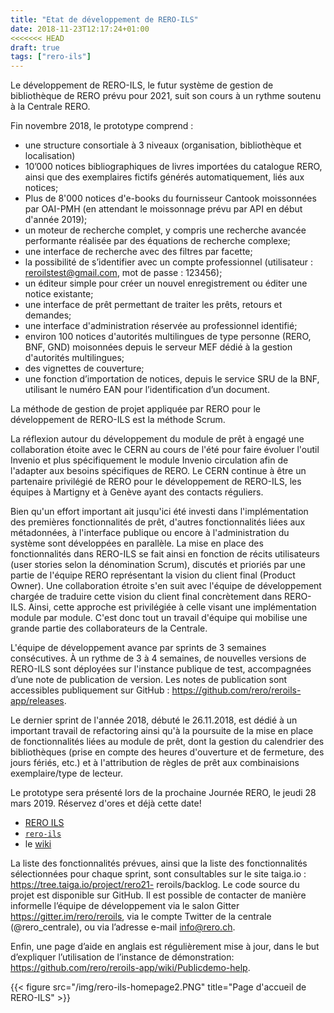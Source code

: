 ```yaml
---
title: "Etat de développement de RERO-ILS"
date: 2018-11-23T12:17:24+01:00
<<<<<<< HEAD
draft: true
tags: ["rero-ils"]
---
```


Le développement de RERO-ILS, le futur système de gestion de bibliothèque de RERO prévu pour 2021, suit son cours à un rythme soutenu à la Centrale RERO.

Fin novembre 2018, le prototype comprend :

- une structure consortiale à 3 niveaux (organisation, bibliothèque et localisation)
- 10’000 notices bibliographiques de livres importées du catalogue RERO, ainsi que des exemplaires fictifs générés automatiquement, liés aux notices;
- Plus de 8'000 notices d'e-books du fournisseur Cantook moissonnées par OAI-PMH (en attendant le moissonnage prévu par API en début d'année 2019);
- un moteur de recherche complet, y compris une recherche avancée performante réalisée par des équations de recherche complexe;
- une interface de recherche avec des filtres par facette;
- la possibilité de s’identifier avec un compte professionnel (utilisateur : reroilstest@gmail.com, mot de passe : 123456);
- un éditeur simple pour créer un nouvel enregistrement ou éditer une notice existante;
- une interface de prêt permettant de traiter les prêts, retours et demandes;
- une interface d'administration réservée au professionnel identifié;
- environ 100 notices d'autorités multilingues de type personne (RERO, BNF, GND) moisonnées depuis le serveur MEF dédié à la gestion d'autorités multilingues;
- des vignettes de couverture;
- une fonction d’importation de notices, depuis le service SRU de la BNF, utilisant le numéro EAN pour l’identification d’un document.

La méthode de gestion de projet appliquée par RERO pour le développement de RERO-ILS est la méthode Scrum.

La réflexion autour du développement du module de prêt à engagé une collaboration étoite avec le CERN au cours de l'été pour faire évoluer l'outil Invenio et plus spécifiquement le module Invenio circulation afin de l'adapter aux besoins spécifiques de RERO. Le CERN continue à être un partenaire privilégié de RERO pour le développement de RERO-ILS, les équipes à Martigny et à Genève ayant des contacts réguliers.

Bien qu'un effort important ait jusqu'ici été investi dans l'implémentation des premières fonctionnalités de prêt, d'autres fonctionnalités liées aux métadonnées, à l'interface publique ou encore à l'administration du système sont développées en parallèle. La mise en place des fonctionnalités dans RERO-ILS se fait ainsi en fonction de récits utilisateurs (user stories selon la dénomination Scrum), discutés et prioriés par une partie de l'équipe RERO représentant la vision du client final (Product Owner). Une collaboration étroite s'en suit avec l'équipe de développement chargée de traduire cette vision du client final concrètement dans RERO-ILS. Ainsi, cette approche est privilégiée à celle visant une implémentation module par module. C'est donc tout un travail d'équipe qui mobilise une grande partie des collaborateurs de la Centrale.

L'équipe de développement avance par sprints de 3 semaines consécutives. À un rythme de 3 à 4 semaines, de nouvelles versions de RERO-ILS sont déployées sur l'instance publique de test, accompagnées d’une note de publication de version. Les notes de publication sont accessibles publiquement sur GitHub : https://github.com/rero/reroils-app/releases.

Le dernier sprint de l'année 2018, débuté le 26.11.2018, est dédié à un important travail de refactoring ainsi qu'à la poursuite de la mise en place de fonctionnalités liées au module de prêt, dont la gestion du calendrier des bibliothèques (prise en compte des heures d'ouverture et de fermeture, des jours fériés, etc.) et à l'attribution de règles de prêt aux combinaisions exemplaire/type de lecteur.

Le prototype sera présenté lors de la prochaine Journée RERO, le jeudi 28 mars 2019. Réservez d'ores et déjà cette date!

- [RERO ILS](https://ils.test.rero.ch 'Le site démo de RERO ILS')
- <i class="fab fa-github"></i> [`rero-ils`](https://github.com/rero/rero-ils 'Le projet rero-ils sur GitHub')
- le [wiki](https://github.com/rero/rero-ils/wiki 'Le wiki de RERO ILS')

La liste des fonctionnalités prévues, ainsi que la liste des fonctionnalités sélectionnées pour
chaque sprint, sont consultables sur le site taiga.io : https://tree.taiga.io/project/rero21-
reroils/backlog.
Le code source du projet est disponible sur GitHub.
Il est possible de contacter de manière informelle l’équipe de développement via le salon Gitter
https://gitter.im/rero/reroils, via le compte Twitter de la centrale (@rero_centrale), ou via
l’adresse e-mail info@rero.ch.

Enfin, une page d’aide en anglais est régulièrement mise à jour, dans le but d’expliquer
l’utilisation de l’instance de démonstration: https://github.com/rero/reroils-app/wiki/Publicdemo-help.

{{< figure src="/img/rero-ils-homepage2.PNG" title="Page d'accueil de RERO-ILS" >}}
